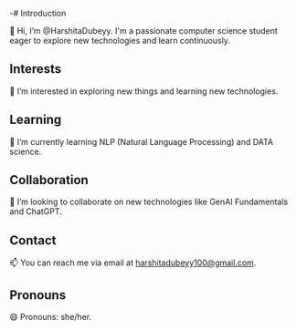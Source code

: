 -# Introduction

👋 Hi, I’m @HarshitaDubeyy. I'm a passionate computer science student eager to explore new technologies and learn continuously.

## Interests
👀 I’m interested in exploring new things and learning new technologies.

## Learning
🌱 I’m currently learning NLP (Natural Language Processing) and DATA science.

## Collaboration
💞️ I’m looking to collaborate on new technologies like GenAI Fundamentals and ChatGPT.

## Contact
📫 You can reach me via email at [harshitadubeyy100@gmail.com](mailto:harshitadubeyy100@gmail.com).

## Pronouns
😄 Pronouns: she/her.

<!---
HarshitaDubeyy/HarshitaDubeyy is a ✨ special ✨ repository because its `README.md` (this file) appears on your GitHub profile.
You can click the Preview link to take a look at your changes.
--->
